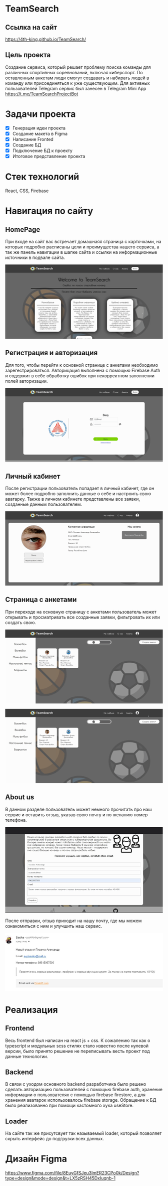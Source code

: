 # TeamSearch
## Ссылка на сайт
https://4th-king.github.io/TeamSearch/
## Цель проекта
Создание сервиса, который решает проблему поиска команды для различных спортивных соревнований, включая киберспорт. По оставленным анкетам люди смогут создавать и набирать людей в команду или присоединяться к уже существующим. Для активных пользователей Telegram сервис был занесен в Telegram Mini App https://t.me/TeamSearchProjectBot
# Задачи проекта
- [x] Генерация идеи проекта
- [x] Создание макета в Figma
- [x] Написание Fronted
- [x] Создание БД
- [x] Подключение БД к проекту 
- [x] Итоговое представление проекта
# Стек технологий
React, CSS, Firebase

# Навигация по сайту
## HomePage
При входе на сайт вас встречает домашнаяя страница с карточками, на которых подробно расписаны цели и преимущества нашего сервиса, а так же панель навигации в шапке сайта и ссылки на информационные источники в подвале сайта.

![](https://github.com/4th-KiNG/TeamSearch/blob/master/src/assets/readme/Home.gif)

## Регистрация и авторизация
Для того, чтобы перейти к основной странице с анкетами необходимо зарегестрироваться. Авторицация выполнена с помощью Firebase Auth и содержит в себе обработку ошибок при некорректном заполнении полей авторизации.

![](https://github.com/4th-KiNG/TeamSearch/blob/master/src/assets/readme/Login.gif)

## Личный кабинет
После регистрации пользователь попадает в личный кабинет, где он может более подробно заполнить данные о себе и настроить свою аватарку. Также в личном кабинете представлены все заявки, созданные данным пользователем.

![](https://github.com/4th-KiNG/TeamSearch/blob/master/src/assets/readme/LK.gif)

## Страница с анкетами
При переходе на основную страницу с анкетами пользователь может открывать и просматривать все созданные заявки, фильтровать их или создать свою.

![](https://github.com/4th-KiNG/TeamSearch/blob/master/src/assets/readme/Filters.gif)

![](https://github.com/4th-KiNG/TeamSearch/blob/master/src/assets/readme/Create.gif)

## About us
В данном разделе пользователь может немного прочитать про наш сервис и оставить отзыв, указав свою почту и по желанию номер телефона.

![](https://github.com/4th-KiNG/TeamSearch/blob/master/src/assets/readme/About.gif)

После отправки, отзыв приходит на нашу почту, где мы можем ознакомиться с ним и улучшить наш сервис.

![](https://github.com/4th-KiNG/TeamSearch/blob/master/src/assets/readme/Callback.jpg)

# Реализация
## Frontend
Весь frontend был написан на react js + css. К сожалению так как о typescript и модульных scss стилях стало известно после нулевой версии, было принято решение не переписывать весть проект под данные технологии. 
## Backend
В связи с уходом основного backend разработчика было решено сделать авторизацию пользователей с помощью firebase auth, хранение информации о пользователях с помощью firebase firestore, а для хранения аватарок использовалось firebase storage. Обращение к БД было реализованно при помощи кастомного хука useStore. 
## Loader
На сайте так же присутсвует так называемый loader, который позволяет скрыть интерфейс до подгрузки всех данных.

# Дизайн Figma
https://www.figma.com/file/8EuyGfSJeu3lmER23CPo0k/Design?type=design&mode=design&t=LX5zRSH45DxIuqnb-1
